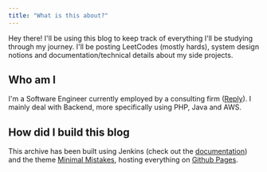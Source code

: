 ```yaml
---
title: "What is this about?"
---
```


Hey there! I'll be using this blog to keep track of everything I'll be studying through my journey. I'll be posting LeetCodes (mostly hards), system design notions and documentation/technical details about my side projects. 


## Who am I
I'm a Software Engineer currently employed by a consulting firm ([Reply](https://www.reply.com/it)). I mainly deal with Backend, more specifically using PHP, Java and AWS. 

## How did I build this blog
This archive has been built using Jenkins (check out the [documentation](https://www.jenkins.io/doc/)) and the theme [Minimal Mistakes](https://mmistakes.github.io/minimal-mistakes/docs/quick-start-guide/), hosting everything on [Github Pages](https://docs.github.com/en/pages/getting-started-with-github-pages/about-github-pages). 

